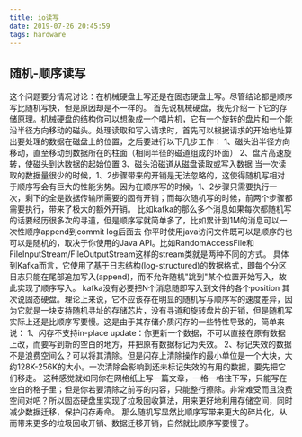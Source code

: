 ```yaml
---
title: io读写
date: 2019-07-26 20:45:59
tags: hardware
---
```


## 随机-顺序读写

这个问题要分情况讨论：在机械硬盘上写还是在固态硬盘上写。尽管结论都是顺序写比随机写快，但是原因却是不一样的。
首先说机械硬盘，我先介绍一下它的存储原理。机械硬盘的结构你可以想象成一个唱片机，它有一个旋转的盘片和一个能沿半径方向移动的磁头。处理读取和写入请求时，首先可以根据请求的开始地址算出要处理的数据在磁盘上的位置，之后要进行以下几步工作：
1、磁头沿半径方向移动，直至移动到数据所在的柱面（相同半径的磁道组成的环面）
2、盘片高速旋转，使磁头到达数据的起始位置
3、磁头沿磁道从磁盘读取或写入数据
当一次读取的数据量很少的时候，1、2步骤带来的开销是无法忽略的，这使得随机写相对于顺序写会有巨大的性能劣势。因为在顺序写的时候，1、2步骤只需要执行一次，剩下的全是数据传输所需要的固有开销；而每次随机写的时候，前两个步骤都需要执行，带来了极大的额外开销。
比如kafka的那么多个消息如果每次都随机写的话要经历很多次的寻道，但是顺序写就简单多了，比如累计到1M的消息可以一次性顺序append到commit log后面去
你平时使用java访问文件既可以是顺序的也可以是随机的，取决于你使用的Java API。比如RandomAccessFile和FileInputStream/FileOutputStream这样的stream类就是两种不同的方式。
具体到Kafka而言，它使用了基于日志结构(log-structured)的数据格式，即每个分区日志只能在尾部追加写入(append)，而不允许随机"跳到"某个位置开始写入，故此实现了顺序写入。 kafka没有必要把N个消息随即写入到文件的各个position
其次说固态硬盘。理论上来说，它不应该存在明显的随机写与顺序写的速度差异，因为它就是一块支持随机寻址的存储芯片，没有寻道和旋转盘片的开销，但是随机写实际上还是比顺序写要慢。这是由于其存储介质闪存的一些特性导致的，简单来说：
1、闪存不支持in-place update：你更新一个数据，不可以直接在原有数据上改，而要写到新的空白的地方，并把原有数据标记为失效。
2、标记失效的数据不是浪费空间么？可以将其清除。但是闪存上清除操作的最小单位是一个大块，大约128K-256K的大小。一次清除会影响到还未标记失效的有用的数据，要先把它们移走。
这种感觉就如同你在网格纸上写一篇文章，一格一格往下写，只能写在空白的格子里；但是你若要清除之前写的内容，只能整行擦除。非常难受而且浪费空间对吧？所以固态硬盘里实现了垃圾回收算法，用来更好地利用存储空间，同时减少数据迁移，保护闪存寿命。
那么随机写显然比顺序写带来更大的碎片化，从而带来更多的垃圾回收开销、数据迁移开销，自然就比顺序写要慢了。